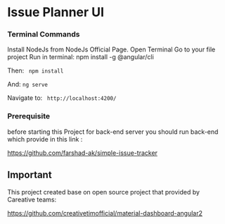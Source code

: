 # Issue Planner UI

### Terminal Commands

Install NodeJs from NodeJs Official Page.
Open Terminal
Go to your file project
Run in terminal: npm install -g @angular/cli

Then: ``` npm install```

And: ``` ng serve ```

Navigate to: ``` http://localhost:4200/```



### Prerequisite



before starting this Project for back-end server you should run back-end which provide in this link :

<https://github.com/farshad-ak/simple-issue-tracker>





## Important

This project created base on open source project that provided by Careative teams:

<https://github.com/creativetimofficial/material-dashboard-angular2>

